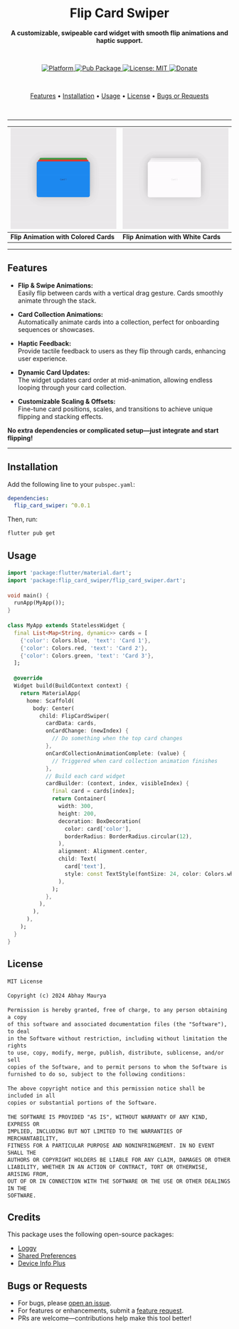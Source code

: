 <h1 align="center">Flip Card Swiper</h1>

<p align="center">
  <b>A customizable, swipeable card widget with smooth flip animations and haptic support.</b>
</p><br>

<p align="center">
  <a href="https://flutter.dev">
    <img src="https://img.shields.io/badge/Platform-Flutter-02569B?logo=flutter" alt="Platform" />
  </a>
  <a href="https://pub.dartlang.org/packages/flip_card_swiper">
    <img src="https://img.shields.io/pub/v/flip_card_swiper.svg" alt="Pub Package" />
  </a>
  <a href="https://opensource.org/licenses/MIT">
    <img src="https://img.shields.io/github/license/LiquidatorCoder/flip_card_swiper?color=red" alt="License: MIT" />
  </a>
  <a href="https://www.paypal.me/codenameakshay">
    <img src="https://img.shields.io/badge/Donate-PayPal-00457C?logo=paypal" alt="Donate" />
  </a>
</p><br>

<p align="center">
  <a href="#features">Features</a> •
  <a href="#installation">Installation</a> •
  <a href="#usage">Usage</a> •
  <a href="#license">License</a> •
  <a href="#bugs-or-requests">Bugs or Requests</a>
</p><br>

---

| ![Colored Card Demo](https://raw.githubusercontent.com/LiquidatorCoder/flip_card_swiper/main/screenshots/colored.gif) | ![White Card Demo](https://raw.githubusercontent.com/LiquidatorCoder/flip_card_swiper/main/screenshots/white.gif) |
| --------------------------------------------------------------------------------------------------------------------- | ----------------------------------------------------------------------------------------------------------------- |
| **Flip Animation with Colored Cards**                                                                                 | **Flip Animation with White Cards**                                                                               |

---

## Features

- **Flip & Swipe Animations:**  
  Easily flip between cards with a vertical drag gesture. Cards smoothly animate through the stack.

- **Card Collection Animations:**  
  Automatically animate cards into a collection, perfect for onboarding sequences or showcases.

- **Haptic Feedback:**  
  Provide tactile feedback to users as they flip through cards, enhancing user experience.

- **Dynamic Card Updates:**  
  The widget updates card order at mid-animation, allowing endless looping through your card collection.

- **Customizable Scaling & Offsets:**  
  Fine-tune card positions, scales, and transitions to achieve unique flipping and stacking effects.

**No extra dependencies or complicated setup—just integrate and start flipping!**

---

## Installation

Add the following line to your `pubspec.yaml`:

```yaml
dependencies:
  flip_card_swiper: ^0.0.1
```

Then, run:

```bash
flutter pub get
```

## Usage

```dart
import 'package:flutter/material.dart';
import 'package:flip_card_swiper/flip_card_swiper.dart';

void main() {
  runApp(MyApp());
}

class MyApp extends StatelessWidget {
  final List<Map<String, dynamic>> cards = [
    {'color': Colors.blue, 'text': 'Card 1'},
    {'color': Colors.red, 'text': 'Card 2'},
    {'color': Colors.green, 'text': 'Card 3'},
  ];

  @override
  Widget build(BuildContext context) {
    return MaterialApp(
      home: Scaffold(
        body: Center(
          child: FlipCardSwiper(
            cardData: cards,
            onCardChange: (newIndex) {
              // Do something when the top card changes
            },
            onCardCollectionAnimationComplete: (value) {
              // Triggered when card collection animation finishes
            },
            // Build each card widget
            cardBuilder: (context, index, visibleIndex) {
              final card = cards[index];
              return Container(
                width: 300,
                height: 200,
                decoration: BoxDecoration(
                  color: card['color'],
                  borderRadius: BorderRadius.circular(12),
                ),
                alignment: Alignment.center,
                child: Text(
                  card['text'],
                  style: const TextStyle(fontSize: 24, color: Colors.white),
                ),
              );
            },
          ),
        ),
      ),
    );
  }
}


```

## License

```
MIT License

Copyright (c) 2024 Abhay Maurya

Permission is hereby granted, free of charge, to any person obtaining a copy
of this software and associated documentation files (the "Software"), to deal
in the Software without restriction, including without limitation the rights
to use, copy, modify, merge, publish, distribute, sublicense, and/or sell
copies of the Software, and to permit persons to whom the Software is
furnished to do so, subject to the following conditions:

The above copyright notice and this permission notice shall be included in all
copies or substantial portions of the Software.

THE SOFTWARE IS PROVIDED "AS IS", WITHOUT WARRANTY OF ANY KIND, EXPRESS OR
IMPLIED, INCLUDING BUT NOT LIMITED TO THE WARRANTIES OF MERCHANTABILITY,
FITNESS FOR A PARTICULAR PURPOSE AND NONINFRINGEMENT. IN NO EVENT SHALL THE
AUTHORS OR COPYRIGHT HOLDERS BE LIABLE FOR ANY CLAIM, DAMAGES OR OTHER
LIABILITY, WHETHER IN AN ACTION OF CONTRACT, TORT OR OTHERWISE, ARISING FROM,
OUT OF OR IN CONNECTION WITH THE SOFTWARE OR THE USE OR OTHER DEALINGS IN THE
SOFTWARE.
```

## Credits

This package uses the following open-source packages:

- [Loggy](https://pub.dev/packages/loggy)
- [Shared Preferences](https://pub.dev/packages/shared_preferences)
- [Device Info Plus](https://pub.dev/packages/device_info_plus)

## Bugs or Requests

- For bugs, please [open an issue](https://github.com/LiquidatorCoder/flip_card_swiper/issues/new?template=bug_report.md).
- For features or enhancements, submit a [feature request](https://github.com/LiquidatorCoder/flip_card_swiper/issues/new?template=feature_request.md).
- PRs are welcome—contributions help make this tool better!
